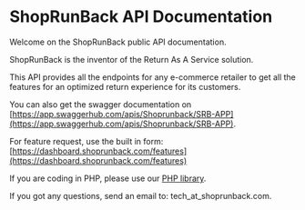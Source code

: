 # ShopRunBack API Documentation

Welcome on the ShopRunBack public API documentation.

ShopRunBack is the inventor of the Return As A Service solution.

This API provides all the endpoints for any e-commerce retailer to get all the features for an optimized return experience for its customers.

You can also get the swagger documentation on [https://app.swaggerhub.com/apis/Shoprunback/SRB-APP](https://app.swaggerhub.com/apis/Shoprunback/SRB-APP).

For feature request, use the built in form: [https://dashboard.shoprunback.com/features](https://dashboard.shoprunback.com/features)

If you are coding in PHP, please use our [PHP library](https://shoprunback.github.io/documentation/php.html).

If you got any questions, send an email to: tech_at_shoprunback.com.
